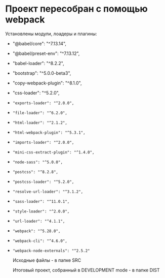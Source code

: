 # Проект пересобран с помощью webpack

Установлены модули, лоадеры и плагины:
* "@babel/core": "^7.13.14",
* "@babel/preset-env": "^7.13.12",
* "babel-loader": "^8.2.2",
* "bootstrap": "^5.0.0-beta3",
* "copy-webpack-plugin": "^8.1.0",
* "css-loader": "^5.2.0",
*     "exports-loader": "^2.0.0",
*     "file-loader": "^6.2.0",
*     "html-loader": "^2.1.2",
*     "html-webpack-plugin": "^5.3.1",
*     "imports-loader": "^2.0.0",
*     "mini-css-extract-plugin": "^1.4.0",
*     "node-sass": "^5.0.0",
*     "postcss": "^8.2.8",
*     "postcss-loader": "^5.2.0",
*     "resolve-url-loader": "^3.1.2",
*     "sass-loader": "^11.0.1",
*     "style-loader": "^2.0.0",
*     "url-loader": "^4.1.1",
*     "webpack": "^5.28.0",
*     "webpack-cli": "^4.6.0",
*     "webpack-node-externals": "^2.5.2"
    
    Исходные файлы - в папке SRC
    
    Итоговый проект, собранный в DEVELOPMENT mode - в папке DIST
